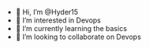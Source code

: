 - 👋 Hi, I’m @Hyder15
- 👀 I’m interested in Devops 
- 🌱 I’m currently learning the basics
- 💞️ I’m looking to collaborate on Devops


<!---
Hyder15/Hyder15 is a ✨ special ✨ repository because its `README.md` (this file) appears on your GitHub profile.
You can click the Preview link to take a look at your changes.
--->
